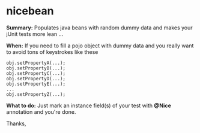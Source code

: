 nicebean
========

<b>Summary:</b> Populates java beans with random dummy data and makes your jUnit tests more lean ...

<b>When:</b> If you need to fill a pojo object with dummy data and you really want to avoid tons of keystrokes like these
```
obj.setPropertyA(...);
obj.setPropertyB(...);
obj.setPropertyC(...);
obj.setPropertyD(...);
obj.setPropertyE(...);
...
obj.setPropertyZ(...);
```
<b>What to do:</b> Just mark an instance field(s) of your test with <b>@Nice</b> annotation and you're done.

Thanks,  

